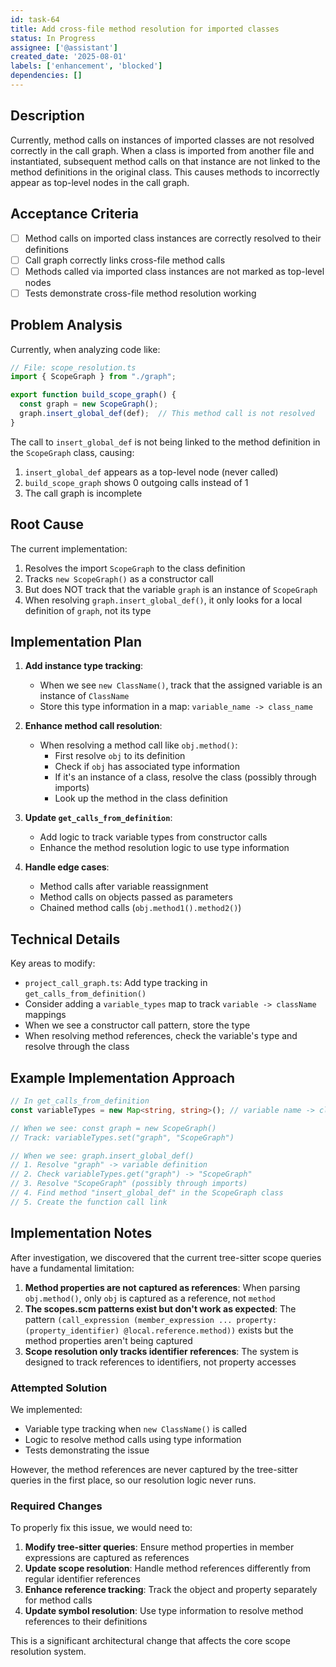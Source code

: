 ```yaml
---
id: task-64
title: Add cross-file method resolution for imported classes
status: In Progress
assignee: ['@assistant']
created_date: '2025-08-01'
labels: ['enhancement', 'blocked']
dependencies: []
---
```


## Description

Currently, method calls on instances of imported classes are not resolved correctly in the call graph. When a class is imported from another file and instantiated, subsequent method calls on that instance are not linked to the method definitions in the original class. This causes methods to incorrectly appear as top-level nodes in the call graph.

## Acceptance Criteria

- [ ] Method calls on imported class instances are correctly resolved to their definitions
- [ ] Call graph correctly links cross-file method calls
- [ ] Methods called via imported class instances are not marked as top-level nodes
- [ ] Tests demonstrate cross-file method resolution working

## Problem Analysis

Currently, when analyzing code like:

```typescript
// File: scope_resolution.ts
import { ScopeGraph } from "./graph";

export function build_scope_graph() {
  const graph = new ScopeGraph();
  graph.insert_global_def(def);  // This method call is not resolved
}
```

The call to `insert_global_def` is not being linked to the method definition in the `ScopeGraph` class, causing:

1. `insert_global_def` appears as a top-level node (never called)
2. `build_scope_graph` shows 0 outgoing calls instead of 1
3. The call graph is incomplete

## Root Cause

The current implementation:

1. Resolves the import `ScopeGraph` to the class definition
2. Tracks `new ScopeGraph()` as a constructor call
3. But does NOT track that the variable `graph` is an instance of `ScopeGraph`
4. When resolving `graph.insert_global_def()`, it only looks for a local definition of `graph`, not its type

## Implementation Plan

1. **Add instance type tracking**:
   - When we see `new ClassName()`, track that the assigned variable is an instance of `ClassName`
   - Store this type information in a map: `variable_name -> class_name`

2. **Enhance method call resolution**:
   - When resolving a method call like `obj.method()`:
     - First resolve `obj` to its definition
     - Check if `obj` has associated type information
     - If it's an instance of a class, resolve the class (possibly through imports)
     - Look up the method in the class definition

3. **Update `get_calls_from_definition`**:
   - Add logic to track variable types from constructor calls
   - Enhance the method resolution logic to use type information

4. **Handle edge cases**:
   - Method calls after variable reassignment
   - Method calls on objects passed as parameters
   - Chained method calls (`obj.method1().method2()`)

## Technical Details

Key areas to modify:

- `project_call_graph.ts`: Add type tracking in `get_calls_from_definition()`
- Consider adding a `variable_types` map to track `variable -> className` mappings
- When we see a constructor call pattern, store the type
- When resolving method references, check the variable's type and resolve through the class

## Example Implementation Approach

```typescript
// In get_calls_from_definition
const variableTypes = new Map<string, string>(); // variable name -> class name

// When we see: const graph = new ScopeGraph()
// Track: variableTypes.set("graph", "ScopeGraph")

// When we see: graph.insert_global_def()
// 1. Resolve "graph" -> variable definition
// 2. Check variableTypes.get("graph") -> "ScopeGraph"
// 3. Resolve "ScopeGraph" (possibly through imports)
// 4. Find method "insert_global_def" in the ScopeGraph class
// 5. Create the function call link
```

## Implementation Notes

After investigation, we discovered that the current tree-sitter scope queries have a fundamental limitation:

1. **Method properties are not captured as references**: When parsing `obj.method()`, only `obj` is captured as a reference, not `method`
2. **The scopes.scm patterns exist but don't work as expected**: The pattern `(call_expression (member_expression ... property: (property_identifier) @local.reference.method))` exists but the method properties aren't being captured
3. **Scope resolution only tracks identifier references**: The system is designed to track references to identifiers, not property accesses

### Attempted Solution

We implemented:
- Variable type tracking when `new ClassName()` is called
- Logic to resolve method calls using type information
- Tests demonstrating the issue

However, the method references are never captured by the tree-sitter queries in the first place, so our resolution logic never runs.

### Required Changes

To properly fix this issue, we would need to:

1. **Modify tree-sitter queries**: Ensure method properties in member expressions are captured as references
2. **Update scope resolution**: Handle method references differently from regular identifier references
3. **Enhance reference tracking**: Track the object and property separately for method calls
4. **Update symbol resolution**: Use type information to resolve method references to their definitions

This is a significant architectural change that affects the core scope resolution system.
